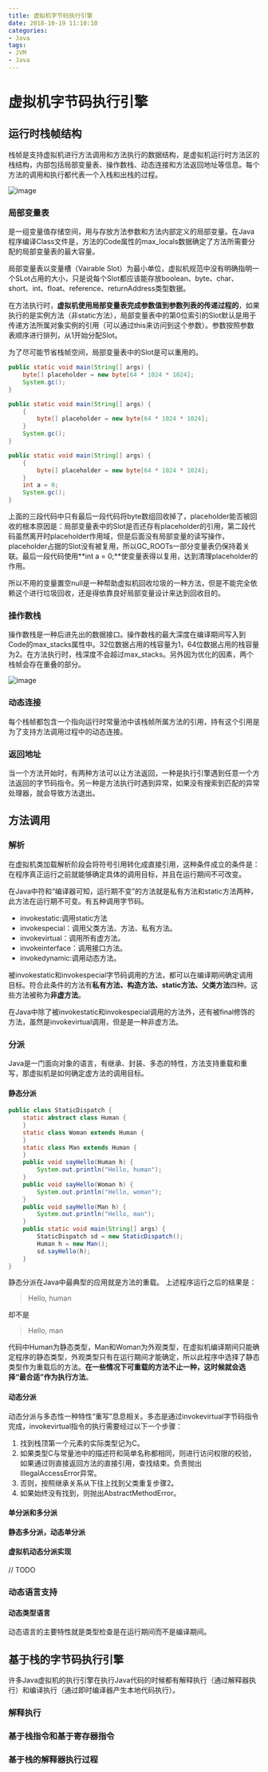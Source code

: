 ```yaml
---
title: 虚拟机字节码执行引擎
date: 2018-10-19 11:10:10
categories:  
- Java
tags: 
- JVM
- Java
---
```


# 虚拟机字节码执行引擎

## 运行时栈帧结构
栈帧是支持虚拟机进行方法调用和方法执行的数据结构，是虚拟机运行时方法区的栈结构，内部包括局部变量表、操作数栈、动态连接和方法返回地址等信息。每个方法的调用和执行都代表一个入栈和出栈的过程。

![image](https://note.youdao.com/yws/public/resource/dcff5c0bee1d6953fc0a1c4a49be81ca/xmlnote/C35C396E750E4C1CB3CA09E33A3062DE/5649)

### 局部变量表
是一组变量值存储空间，用与存放方法参数和方法内部定义的局部变量。在Java程序编译Class文件是，方法的Code属性的max_locals数据确定了方法所需要分配的局部变量表的最大容量。

局部变量表以变量槽（Vairable Slot）为最小单位，虚拟机规范中没有明确指明一个SLot占用的大小，只是说每个Slot都应该能存放boolean、byte、char、short、int、float、reference、returnAddress类型数据。

在方法执行时，**虚拟机使用局部变量表完成参数值到参数列表的传递过程的**，如果执行的是实例方法（非static方法），局部变量表中的第0位索引的Slot默认是用于传递方法所属对象实例的引用（可以通过this来访问到这个参数）。参数按照参数表顺序进行排列，从1开始分配Slot。

为了尽可能节省栈帧空间，局部变量表中的Slot是可以重用的。
``` java
public static void main(String[] args) {
    byte[] placeholder = new byte[64 * 1024 * 1024];
    System.gc();
}
```
``` java
public static void main(String[] args) {
    {
        byte[] placeholder = new byte[64 * 1024 * 1024]; 
    }
    System.gc();
}
```
``` java
public static void main(String[] args) {
    {
        byte[] placeholder = new byte[64 * 1024 * 1024]; 
    }
    int a = 0;
    System.gc();
}
```
上面的三段代码中只有最后一段代码将byte数组回收掉了，placeholder能否被回收的根本原因是：局部变量表中的Slot是否还存有placeholder的引用，第二段代码虽然离开时placeholder作用域，但是后面没有局部变量的读写操作，placeholder占据的Slot没有被复用，所以GC_ROOTs一部分变量表仍保持着关联。最后一段代码使用**int a = 0;**使变量表得以复用，达到清理placeholder的作用。

所以不用的变量置空null是一种帮助虚拟机回收垃圾的一种方法，但是不能完全依赖这个进行垃圾回收，还是得依靠良好局部变量设计来达到回收目的。

### 操作数栈
操作数栈是一种后进先出的数据接口。操作数栈的最大深度在编译期间写入到Code的max_stacks属性中。32位数据占用的栈容量为1，64位数据占用的栈容量为2。在方法执行时，栈深度不会超过max_stacks。另外因为优化的因素，两个栈帧会存在重叠的部分。

![image](https://note.youdao.com/yws/public/resource/dcff5c0bee1d6953fc0a1c4a49be81ca/xmlnote/65D9F3A59F9340A7847663BFAE52A9C2/5772)

### 动态连接
每个栈帧都包含一个指向运行时常量池中该栈帧所属方法的引用，持有这个引用是为了支持方法调用过程中的动态连接。
### 返回地址
当一个方法开始时，有两种方法可以让方法返回，一种是执行引擎遇到任意一个方法返回的字节码指令。另一种是方法执行时遇到异常，如果没有搜索到匹配的异常处理器，就会导致方法退出。

## 方法调用

### 解析
在虚拟机类加载解析阶段会将符号引用转化成直接引用，这种条件成立的条件是：在程序真正运行之前就能够确定具体的调用目标，并且在运行期间不可改变。

在Java中符和“编译器可知，运行期不变”的方法就是私有方法和static方法两种，此方法在运行期不可变。有五种调用字节码。
- invokestatic:调用static方法
- invokespecial：调用父类方法、<init>方法、私有方法。
- invokevirtual：调用所有虚方法。
- invokeinterface：调用接口方法。
- invokedynamic:调用动态方法。

被invokestatic和invokespecial字节码调用的方法，都可以在编译期间确定调用目标。符合此条件的方法有**私有方法、构造方法、static方法、父类方法**四种。这些方法被称为**非虚方法**。

在Java中除了被invokestatic和invokespecial调用的方法外，还有被final修饰的方法，虽然是invokevirtual调用，但是是一种非虚方法。

### 分派
Java是一门面向对象的语言，有继承、封装、多态的特性，方法支持重载和重写，那虚拟机是如何确定虚方法的调用目标。

#### 静态分派

``` java
public class StaticDispatch {
    static abstract class Human {
    }
    static class Woman extends Human {
    }
    static class Man extends Human {
    }
    public void sayHello(Human h) {
        System.out.println("Hello, human");
    }
    public void sayHello(Woman h) {
        System.out.println("Hello, woman");
    }
    public void sayHello(Man h) {
        System.out.println("Hello, man");
    }
    public static void main(String[] args) {
        StaticDispatch sd = new StaticDispatch();
        Human h = new Man();
        sd.sayHello(h);
    }
}


```

静态分派在Java中最典型的应用就是方法的重载。
上述程序运行之后的结果是：
> Hello, human

却不是
> Hello, man

代码中Human为静态类型，Man和Woman为外观类型，在虚拟机编译期间只能确定程序的静态类型，外观类型只有在运行期间才能确定，所以此程序中选择了静态类型作为重载后的方法。**在一些情况下可重载的方法不止一种，这时候就会选择“最合适”作为执行方法**。

#### 动态分派
动态分派与多态性一种特性“重写”息息相关。多态是通过invokevirtual字节码指令完成，invokevirtual指令的执行需要经过以下一个步骤：
1. 找到栈顶第一个元素的实际类型记为C。
2. 如果类型C与常量池中的描述符和简单名称都相同，则进行访问权限的校验，如果通过则直接返回方法的直接引用，查找结束。负责抛出IllegalAccessError异常。
3. 否则，按照继承关系从下往上找到父类重复步骤2。
4. 如果始终没有找到，则抛出AbstractMethodError。

#### 单分派和多分派
**静态多分派，动态单分派**

#### 虚拟机动态分派实现
// TODO
### 动态语言支持
#### 动态类型语言
动态语言的主要特性就是类型检查是在运行期间而不是编译期间。

## 基于栈的字节码执行引擎
许多Java虚拟机的执行引擎在执行Java代码的时候都有解释执行（通过解释器执行）和编译执行（通过即时编译器产生本地代码执行）。
### 解释执行

### 基于栈指令和基于寄存器指令

### 基于栈的解释器执行过程